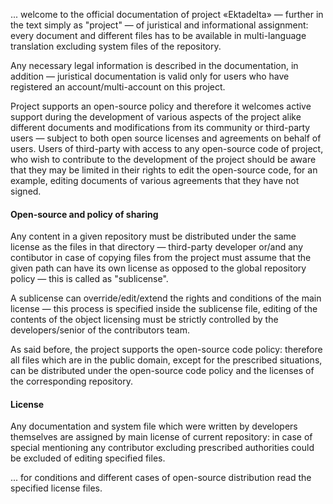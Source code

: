 ... welcome to the official documentation of project «Ektadelta» — further in the text simply as "project" — of juristical and informational assignment: every document and different files has to be available in multi-language translation excluding system files of the repository. 

Any necessary legal information is described in the documentation, in addition — juristical documentation is valid only for users who have registered an account/multi-account on this project. 

Project supports an open-source policy and therefore it welcomes active support during the development of various aspects of the project alike different documents and modifications from its community or third-party users — subject to both open source licenses and agreements on behalf of users. Users of third-party with access to any open-source code of project, who wish to contribute to the development of the project should be aware that they may be limited in their rights to edit the open-source code, for an example, editing documents of various agreements that they have not signed. 

<h4>
    Open-source and policy of sharing
    </h4> 

Any content in a given repository must be distributed under the same license as the files in that directory — third-party developer or/and any contibutor in case of copying files from the project must assume that the given path can have its own license as opposed to the global repository policy — this is called as "sublicense". 

A sublicense can override/edit/extend the rights and conditions of the main license — this process is specified inside the sublicense file, editing of the contents of the object licensing must be strictly controlled by the developers/senior of the contributors team. 

As said before, the project supports the open-source code policy: therefore all files which are in the public domain, except for the prescribed situations, can be distributed under the open-source code policy and the licenses of the corresponding repository. 

<h4>
    License 
    </h4>

Any documentation and system file which were written by developers themselves are assigned by main license of current repository: in case of special mentioning any contributor excluding prescribed authorities could be excluded of editing specified files. 

... for conditions and different cases of open-source distribution read the specified license files. 
